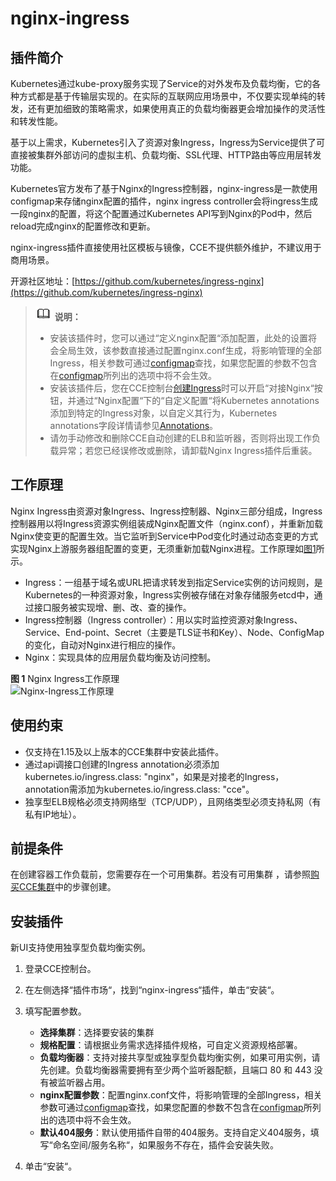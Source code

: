 # nginx-ingress<a name="cce_10_0034"></a>

## 插件简介<a name="section26181722164712"></a>

Kubernetes通过kube-proxy服务实现了Service的对外发布及负载均衡，它的各种方式都是基于传输层实现的。在实际的互联网应用场景中，不仅要实现单纯的转发，还有更加细致的策略需求，如果使用真正的负载均衡器更会增加操作的灵活性和转发性能。

基于以上需求，Kubernetes引入了资源对象Ingress，Ingress为Service提供了可直接被集群外部访问的虚拟主机、负载均衡、SSL代理、HTTP路由等应用层转发功能。

Kubernetes官方发布了基于Nginx的Ingress控制器，nginx-ingress是一款使用configmap来存储nginx配置的插件，nginx ingress controller会将ingress生成一段nginx的配置，将这个配置通过Kubernetes API写到Nginx的Pod中，然后reload完成nginx的配置修改和更新。

nginx-ingress插件直接使用社区模板与镜像，CCE不提供额外维护，不建议用于商用场景。

开源社区地址：[https://github.com/kubernetes/ingress-nginx](https://github.com/kubernetes/ingress-nginx)

>![](public_sys-resources/icon-note.gif) **说明：** 
>-   安装该插件时，您可以通过“定义nginx配置“添加配置，此处的设置将会全局生效，该参数直接通过配置nginx.conf生成，将影响管理的全部Ingress，相关参数可通过[configmap](https://kubernetes.github.io/ingress-nginx/user-guide/nginx-configuration/configmap/)查找，如果您配置的参数不包含在[configmap](https://kubernetes.github.io/ingress-nginx/user-guide/nginx-configuration/configmap/)所列出的选项中将不会生效。
>-   安装该插件后，您在CCE控制台[创建Ingress](通过控制台使用ELB-Ingress.md#section19352112471617)时可以开启“对接Nginx“按钮，并通过“Nginx配置“下的“自定义配置“将Kubernetes annotations添加到特定的Ingress对象，以自定义其行为，Kubernetes annotations字段详情请参见[Annotations](https://kubernetes.github.io/ingress-nginx/user-guide/nginx-configuration/annotations/)。
>-   请勿手动修改和删除CCE自动创建的ELB和监听器，否则将出现工作负载异常；若您已经误修改或删除，请卸载Nginx Ingress插件后重装。

## 工作原理<a name="section971014351338"></a>

Nginx Ingress由资源对象Ingress、Ingress控制器、Nginx三部分组成，Ingress控制器用以将Ingress资源实例组装成Nginx配置文件（nginx.conf），并重新加载 Nginx使变更的配置生效。当它监听到Service中Pod变化时通过动态变更的方式实现Nginx上游服务器组配置的变更，无须重新加载Nginx进程。工作原理如[图1](#fig204075132570)所示。

-   Ingress：一组基于域名或URL把请求转发到指定Service实例的访问规则，是Kubernetes的一种资源对象，Ingress实例被存储在对象存储服务etcd中，通过接口服务被实现增、删、改、查的操作。
-   Ingress控制器（Ingress controller）：用以实时监控资源对象Ingress、Service、End-point、Secret（主要是TLS证书和Key）、Node、ConfigMap的变化，自动对Nginx进行相应的操作。
-   Nginx：实现具体的应用层负载均衡及访问控制。

**图 1**  Nginx Ingress工作原理<a name="fig204075132570"></a>  
![](figures/Nginx-Ingress工作原理.png "Nginx-Ingress工作原理")

## 使用约束<a name="section3200193614201"></a>

-   仅支持在1.15及以上版本的CCE集群中安装此插件。
-   通过api调接口创建的Ingress annotation必须添加kubernetes.io/ingress.class: "nginx"，如果是对接老的Ingress，annotation需添加为kubernetes.io/ingress.class: "cce"。
-   独享型ELB规格必须支持网络型（TCP/UDP），且网络类型必须支持私网（有私有IP地址）。

## 前提条件<a name="zh-cn_topic_0226102211_section92541494210"></a>

在创建容器工作负载前，您需要存在一个可用集群。若没有可用集群 ，请参照[购买CCE集群](购买CCE集群.md)中的步骤创建。

## 安装插件<a name="section1152424015224"></a>

新UI支持使用独享型负载均衡实例。

1.  登录CCE控制台。
2.  在左侧选择“插件市场“，找到“nginx-ingress“插件，单击“安装“。
3.  填写配置参数。
    -   **选择集群**：选择要安装的集群
    -   **规格配置**：请根据业务需求选择插件规格，可自定义资源规格部署。
    -   **负载均衡器**：支持对接共享型或独享型负载均衡实例，如果可用实例，请先创建。负载均衡器需要拥有至少两个监听器配额，且端口 80 和 443 没有被监听器占用。
    -   **nginx配置参数**：配置nginx.conf文件，将影响管理的全部Ingress，相关参数可通过[configmap](https://kubernetes.github.io/ingress-nginx/user-guide/nginx-configuration/configmap/)查找，如果您配置的参数不包含在[configmap](https://kubernetes.github.io/ingress-nginx/user-guide/nginx-configuration/configmap/)所列出的选项中将不会生效。
    -   **默认404服务**：默认使用插件自带的404服务。支持自定义404服务，填写“命名空间/服务名称“，如果服务不存在，插件会安装失败。

4.  单击“安装“。

